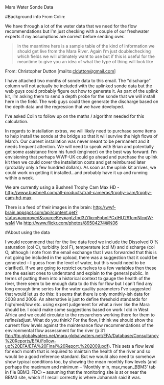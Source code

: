 Mara Water Sonde Data

#Background info From Colin:

We have through a lot of the water data that we need for the flow recommendations but I’m just checking with a couple of our freshwater experts if my assumptions are correct before sending over. 

>In the meantime here is a sample table of the kind of information we should get live from the Mara River. Again I’m just doublechecking which fields we will ultimately want to use but if this is useful for the meantime to give you an idea of what the type of thing will look like

From: Christopher Dutton [mailto:cldutton@gmail.com]

I have attached two months of sonde data to this email. The “discharge” column will not actually be included with the uplinked sonde data but the web guys could probably figure out how to generate it. As part of the uplink kit, I’m asking them to send a depth probe for the sonde that we will install here in the field. The web guys could then generate the discharge based on the depth data and the regression that we have developed.

I’ve asked Colin to follow up on the maths / algorithm needed for this calculation.

In regards to installation extras, we will likely need to purchase some items to help install the sonde at the bridge so that it will survive the high flows of March. Our current installation was never meant to be permanent and it needs frequent attention. We will need to speak with Brian and potentially get some assistance from his fundi (engineer) on the best way forward. I’m envisioning that perhaps WWF-UK could go ahead and purchase the uplink kit then we could cover the installation costs and get reimbursed later (probably only a few hundred dollars). As soon as the uplink kit arrives, we could work on getting it installed…and probably have it up and running within a week.


We are currently using a Bushnell Trophy Cam Max HD - http://www.bushnell.com/all-products/trail-cameras/trophy-cam/trophy-cam-hd-max. 

There is a feed of their images in the brain:
http://wwf-brain.appspot.com/api/content.get?status=approved&sourceKey=agtzfnd3Zi1icmFpbnIPCxIHU291cmNlcxjW-wsM
Via
http://www.flickr.com/photos/89504274@N06

#About using the data

I would recommend that for the live data feed we include the Dissolved O % saturation (col C), turbidity (col F), temperature (col M) and discharge (col O, although I note from the email exchange that I was forwarded that this is not going be included in the upload, there was a suggestion that it could be generated – I guess from the level of water, but this would need to be clarified). If we are going to restrict ourselves to a few variables then these are the easiest ones to understand and explain to the general public.
In terms of putting them into a historical context to gauge the health of the river, there seem to be enough data to do this for flow but I can’t find any long enough time series for the water quality parameters I’ve suggested that would let us do this: it seems that there is only monthly-ish data for 2008 and 2009. An alternative is just to define threshold standards for high/med/low etc. using expert judgement for what a river like the Mara should be. I could make some suggestions based on work I did in West Africa and we could circulate to the researchers working there for them to refine/adjust. What do you think?
For the flow, I think we should show the current flow levels against the maintenance flow recommendations of the environmental flow assessment for the river (p 31 ftp://ftp.globalwaters.net/mara.globalwaters.net/EFA/Database/Consultancy%20Reports/EFA/Follow-up%20EFA/EFA%20Final%20Report,%202009.pdf). This sets a flow level for each month that is required to maintain the health of the river and so would be a good reference standard. But we would also need to somehow show typical conditions too, by showing the mean monthly flow levels (and perhaps the maximum and minimum – ‘Monthly min, max,mean_BBM3’ tab in file BBM3_FDC) – assuming that the monitoring site is at or near the BBM3 site, which if I recall correctly is where Johannah said it was.

